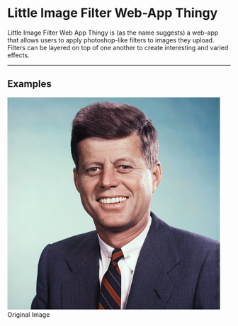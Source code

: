 # Little Image Filter Web-App Thingy

Little Image Filter Web App Thingy is (as the name suggests) a web-app that allows users to apply photoshop-like filters to images they upload. Filters can be layered on top of one another to create interesting and varied effects.

----

## Examples
![JFK](./readme-imgs/jfk-og.png) 
Original Image

<pre>



</pre>


